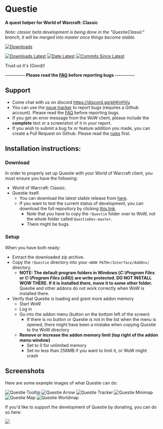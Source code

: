 # Questie

**A quest helper for World of Warcraft: Classic**

*Note: classic beta development is being done in the "QuestieClassic" branch, it will be merged into master once things become stable.*

[![Downloads](https://img.shields.io/github/downloads/AeroScripts/QuestieDev/total.svg)](https://github.com/AeroScripts/QuestieDev/releases/)

[![Downloads Latest](https://img.shields.io/github/downloads/AeroScripts/QuestieDev/v3.7.1/total.svg)](https://github.com/AeroScripts/QuestieDev/releases/latest)
[![Date Latest](https://img.shields.io/github/release-date/AeroScripts/QuestieDev.svg)](https://github.com/AeroScripts/QuestieDev/releases/latest)
[![Commits Since Latest](https://img.shields.io/github/commits-since/AeroScripts/QuestieDev/latest.svg)](https://github.com/AeroScripts/QuestieDev/commits/master)

 Trust us it's (Good)!

**---------- Please read the [FAQ](FAQ.md) before reporting bugs ----------**

## Support

- Come chat with us on discord https://discord.gg/phKnHVu
- You can use the [issue tracker](https://github.com/AeroScripts/QuestieDev/issues) to report bugs (requires a Github account). Please read the [FAQ](FAQ.md) before reporting bugs.
- If you get an error message from the WoW client, please include the **complete** text or a screenshot of it in your report.
- If you wish to submit a bug fix or feature addition you made, you can create a Pull Request on Github. Please read the [rules](https://github.com/AeroScripts/QuestieDev/wiki/Pull-Request-Rules) first.

## Installation instructions:

### Download

In order to properly set up Questie with your World of Warcraft client, you must ensure you have the following:

* World of Warcraft: Classic.
* Questie itself.
  * You can download the latest stable release from [here](https://github.com/AeroScripts/QuestieDev/releases/latest).
  * If you want to test the current status of development, you can download the full repository by clicking [this link](https://github.com/AeroScripts/QuestieDev/archive/master.zip).
    * Note that you have to copy the `!Questie` folder over to WoW, not the whole folder called `QuestieDev-master`.
    * There might be bugs.

### Setup

When you have both ready:

 - Extract the downloaded zip archive.
 - Copy the `!Questie` directory into your `<WOW PATH>/Interface/AddOns/` directory.
    * **NOTE: The default program folders in Windows (*C:\Program Files* or *C:\Program Files (x86)*) are write protected. DO NOT INSTALL WOW THERE. If it is installed there, move it to some other folder.** Questie and other addons do not work correctly when WoW is installed there.
 - Verify that Questie is loading and grant more addon memory
    - Start WoW
    - Log in
    - Go into the addon menu (button on the bottom left of the screen)
        - If there is no button or Questie is not in the list when the menu is opened, there might have been a mistake when copying Questie to the WoW directory
    - **Remove or increase the addon memory limit (top right of the addon menu window)**
        - Set to 0 for unlimited memory
        - Set no less than 256MB if you want to limit it, or WoW might crash

## Screenshots
Here are some example images of what Questie can do:

<img src="http://i.imgur.com/iYna778.png" alt="Questie Tooltip"/>

<img src="http://i.imgur.com/oRoWMvQ.jpg" alt="Questie Arrow"/>

<img src="http://i.imgur.com/NHiBRKd.jpg" alt="Questie Tracker"/>

<img src="http://i.imgur.com/I49Saph.png" alt="Questie Minimap"/>

<img src="http://i.imgur.com/tpjeodc.png" alt="Questie Map"/>

<img src="http://i.imgur.com/1fPc5qQ.jpg" alt="Questie Worldmap"/>



If you'd like to support the development of Questie by donating, you can do so here:


<a href='https://www.paypal.com/cgi-bin/webscr?cmd=_donations&business=aero1861%40gmail%2ecom&lc=CA&item_name=Questie%20Devs&currency_code=USD&bn=PP%2dDonationsBF%3abtn_donate_LG%2egif%3aNonHosted'><img src="https://www.paypalobjects.com/en_US/i/btn/btn_donate_LG.gif"/></a>
